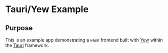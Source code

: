 # Tauri/Yew Example

## Purpose

This is an example app demonstrating a `wasm` frontend built with [Yew](https://yew.rs) within the [Tauri](https://tauri.studio) framework.
